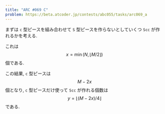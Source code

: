 ```yaml
---
title: "ARC #069 C"
problem: https://beta.atcoder.jp/contests/abc055/tasks/arc069_a
---
```

まずは `c` 型ピースを組み合わせて `S` 型ピースを作らないとしていくつ `Scc` が作れるかを考える.

これは $$ x = \min(N, \lfloor M/2 \rfloor) $$ 個である.

この結果, `c` 型ピースは $$ M-2x $$ 個となり, `c` 型ピースだけ使って `Scc` が作れる個数は $$ y = \lfloor (M-2x)/4 \rfloor $$ である.
